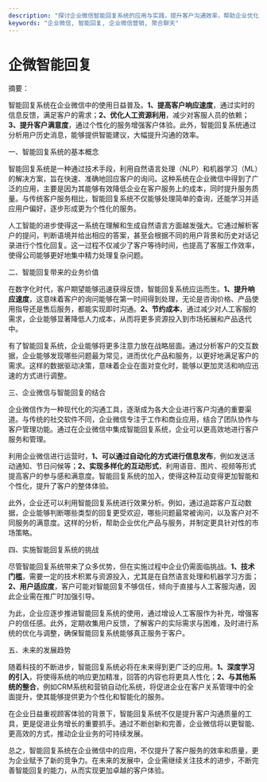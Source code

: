 ```yaml
---
description: "探讨企业微信智能回复系统的应用与实践，提升客户沟通效率，帮助企业优化运营机制。"
keywords: "企业微信, 智能回复, 企业微信营销, 聚合聊天"
---
```

# 企微智能回复

摘要：

智能回复系统在企业微信中的使用日益普及。**1、提高客户响应速度**，通过实时的信息反馈，满足客户的需求；**2、优化人工资源利用**，减少对客服人员的依赖；**3、提升客户满意度**，通过个性化的服务增强客户体验。此外，智能回复系统通过分析用户历史消息，能够提供智能建议，大幅提升沟通的效率。

一、智能回复系统的基本概念

智能回复系统是一种通过技术手段，利用自然语言处理（NLP）和机器学习（ML）的解决方案，旨在快速、准确地回应客户的询问。这种系统在企业微信中得到了广泛的应用，主要是因为其能够有效降低企业在客户服务上的成本，同时提升服务质量。与传统客户服务相比，智能回复系统不仅能够处理简单的查询，还能学习并适应用户偏好，逐步形成更为个性化的服务。

人工智能的进步使得这一系统在理解和生成自然语言方面越发强大。它通过解析客户的提问，判断语境并给出相应的答案，甚至会根据不同的用户背景和历史对话记录进行个性化回复。这一过程不仅减少了客户等待时间，也提高了客服工作效率，使得公司能够更好地集中精力处理复杂问题。

二、智能回复带来的业务价值

在数字化时代，客户期望能够迅速获得反馈，智能回复系统应运而生。**1、提升响应速度**，这意味着客户的询问能够在第一时间得到处理，无论是咨询价格、产品使用指导还是售后服务，都能实现即时沟通。**2、节约成本**，通过减少对人工客服的需求，企业能够显著降低人力成本，从而将更多资源投入到市场拓展和产品迭代中。

有了智能回复系统，企业能够将更多注意力放在战略层面。通过分析客户的交互数据，企业能够发现哪些问题最为常见，进而优化产品和服务，以更好地满足客户的需求。这样的数据驱动决策，意味着企业在面对变化时，能够以更加灵活和响应迅速的方式进行调整。

三、企业微信与智能回复的结合

企业微信作为一种现代化的沟通工具，逐渐成为各大企业进行客户沟通的重要渠道。与传统的社交软件不同，企业微信专注于工作和商业应用，结合了团队协作与客户管理功能。通过在企业微信中集成智能回复系统，企业可以更高效地进行客户服务和管理。

利用企业微信进行运营时，**1、可以通过自动化的方式进行信息发布**，例如发送活动通知、节日问候等；**2、实现多样化的互动形式**，利用语音、图片、视频等形式提高客户的参与感和满意度。智能回复系统的加入，使得这种互动变得更加智能和个性化，提升了客户的整体体验。

此外，企业还可以利用智能回复系统进行效果分析。例如，通过追踪客户互动数据，企业能够判断哪些类型的回复更受欢迎，哪些问题最常被询问，以及客户对不同服务的满意度。这样的分析，帮助企业优化产品与服务，并制定更具针对性的市场策略。

四、实施智能回复系统的挑战

尽管智能回复系统带来了众多优势，但在实施过程中企业仍需面临挑战。**1、技术门槛**，需要一定的技术积累与资源投入，尤其是在自然语言处理和机器学习方面；**2、用户适应度**，客户可能对智能回复不够信任，倾向于直接与人工客服沟通，因此企业需在推广时加强引导。

为此，企业应逐步推进智能回复系统的使用，通过增设人工客服作为补充，增强客户的信任感。此外，定期收集用户反馈，了解客户的实际需求与困难，及时进行系统的优化与调整，确保智能回复系统能够真正服务于客户。

五、未来的发展趋势

随着科技的不断进步，智能回复系统必将在未来得到更广泛的应用。**1、深度学习的引入**，将使得系统的响应更加精准，回答的内容也将更具人性化；**2、与其他系统的整合**，例如CRM系统和营销自动化系统，将促进企业在客户关系管理中的全面提升，使其能够提供更为个性化和智能化的服务。

在企业日益重视顾客体验的背景下，智能回复系统不仅是提升客户沟通质量的工具，更是促进业务增长的重要抓手。通过不断创新和完善，企业微信将以更智能、更高效的方式，推动企业业务的可持续发展。

总之，智能回复系统在企业微信中的应用，不仅提升了客户服务的效率和质量，更为企业赋予了新的竞争力。在未来的发展中，企业需继续关注技术的进步，不断完善智能回复的能力，从而实现更加卓越的客户体验。
